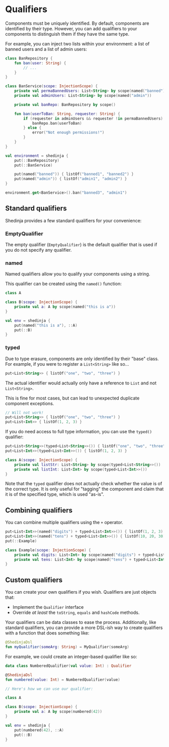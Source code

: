 # Qualifiers

Components must be uniquely identified. By default, components are identified by their type. However, you can add qualifiers to your components to distinguish them if they have the same type.

For example, you can inject two lists within your environment: a list of banned users and a list of admin users:

```kotlin
class BanRepository {
    fun ban(user: String) {
        // ...
    }
}

class BanService(scope: InjectionScope) {
    private val permaBannedUsers: List<String> by scope(named("banned"))
    private val adminUsers: List<String> by scope(named("admin"))

    private val banRepo: BanRepository by scope()

    fun ban(userToBan: String, requester: String) {
        if (requester in adminUsers && requester !in permaBannedUsers) {
            banRepo.ban(userToBan)
        } else {
            error("Not enough permissions!")
        }
    }
}

val environment = shedinja {
    put(::BanRepository)
    put(::BanService)

    put(named("banned")) { listOf("banned1", "banned2") }
    put(named("admin")) { listOf("admin1", "admin2") }
}

environment.get<BanService>().ban("banned3", "admin1")
```

## Standard qualifiers

Shedinja provides a few standard qualifiers for your convenience:

### EmptyQualifier

The empty qualifier (`EmptyQualifier`) is the default qualifier that is used if you do not specify any qualifier.

### named

Named qualifiers allow you to qualify your components using a string.

This qualifier can be created using the `named()` function:

```kotlin
class A

class B(scope: InjectionScope) {
    private val a: A by scope(named("this is a"))
}

val env = shedinja {
    put(named("this is a"), ::A)
    put(::B)
}
```

### typed

Due to type erasure, components are only identified by their "base" class. For example, if you were to register a `List<String>` like so...

```kotlin
put<List<String>> { listOf("one", "two", "three") }
```

The actual identifier would actually only have a reference to `List` and not `List<String>`.

This is fine for most cases, but can lead to unexpected duplicate component exceptions.

```kotlin
// Will not work!
put<List<String>> { listOf("one", "two", "three") }
put<List<Int>> { listOf(1, 2, 3) }
```

If you do need access to full type information, you can use the `typed()` qualifier:

```kotlin
put<List<String>>(typed<List<String>>()) { listOf("one", "two", "three") }
put<List<Int>>(typed<List<Int>>()) { listOf(1, 2, 3) }

class A(scope: InjectionScope) {
    private val listStr: List<String> by scope(typed<List<String>>())
    private val listInt: List<Int> by scope(typed<List<Int>>())
}
```

Note that the `typed` qualifier does not actually check whether the value is of the correct type. It is only useful for "tagging" the component and claim that it is of the specified type, which is used "as-is".

## Combining qualifiers

You can combine multiple qualifiers using the `+` operator.

```kotlin
put<List<Int>>(named("digits") + typed<List<Int>>()) { listOf(1, 2, 3) }
put<List<Int>>(named("tens") + typed<List<Int>>()) { listOf(10, 20, 30) }
put(::Example)

class Example(scope: InjectionScope) {
    private val digits: List<Int> by scope(named("digits") + typed<List<Int>>())
    private val tens: List<Int> by scope(named("tens") + typed<List<Int>>())
}
```

## Custom qualifiers

You can create your own qualifiers if you wish. Qualifiers are just objects that:

- Implement the `Qualifier` interface
- Override *at least* the `toString`, `equals` and `hashCode` methods.

Your qualifiers can be data classes to ease the process. Additionally, like standard qualifiers, you can provide a more DSL-ish way to create qualifiers with a function that does something like:

```kotlin
@ShedinjaDsl
fun myQualifier(someArg: String) = MyQualifier(someArg)
```

For example, we could create an integer-based qualifier like so:

```kotlin
data class NumberedQualifier(val value: Int) : Qualifier

@ShedinjaDsl
fun numbered(value: Int) = NumberedQualifier(value)

// Here's how we can use our qualifier:

class A

class B(scope: InjectionScope) {
    private val a: A by scope(numbered(42))
}

val env = shedinja {
    put(numbered(42), ::A)
    put(::B)
}
```
